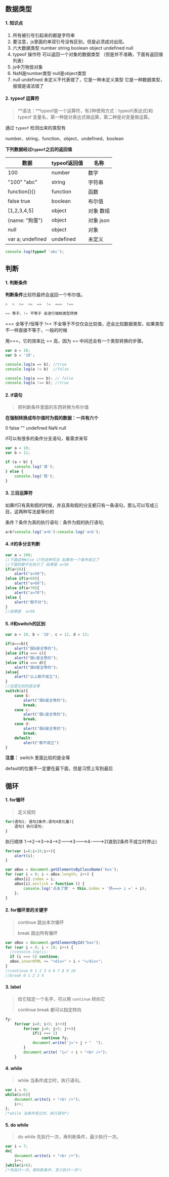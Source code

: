 ## 数据类型

#### 1. 知识点

1. 所有被引号引起来的都是字符串
2. 要注意，js里面的单双引号没有区别，但是必须成对出现。
3. 六大数据类型 number string boolean object undefined null
4. typeof 操作符 可以返回一个对象的数据类型 （但是并不准确，下面有返回值列表）
5. js中万物皆对象
6. NaN是number类型  null是object类型
7. null undefined 未定义不代表错了，它是一种未定义类型 它是一种数据类型，报错是语法错了



#### 2. typeof 运算符

> **语法：**typeof是一个运算符，有2种使用方式：typeof(表达式)和typeof 变量名，第一种是对表达式做运算，第二种是对变量做运算。



通过 `typeof` 检测出来的类型有

number、string、function、object、undefined、boolean



**下列数据经过`typeof`之后的返回值**

| 数据                | typeof返回值 | 名称      |
| ------------------- | ------------ | --------- |
| 100                 | number       | 数字      |
| "100"   "abc"       | string       | 字符串    |
| function(){}        | function     | 函数      |
| false   true        | boolean      | 布尔值    |
| [1,2,3,4,5]         | object       | 对象 数组 |
| {name: "狗蛋"}      | object       | 对象 json |
| null                | object       | 对象      |
| var a;    undefined | undefined    | 未定义    |



```js
console.log(typeof 'abc');
```



## 判断

#### 1. 判断条件

**判断条件**比较符最终会返回一个布尔值。

```js
>  <  >=  <=  ==  !=  ===  !==

== 等于、!= 不等于 会进行强制类型转换
```

===  全等于/恒等于 !==  不全等于不仅仅会比较值，还会比较数据类型，如果类型不一样直接不等于，一般的时候

用===，它的效率比 == 高，因为 == 中间还会有一个类型转换的步骤。



```js
var a = 10;
var b = '10';

console.log(a == b); //true
console.log(a != b)  //false

console.log(a === b); // false
console.log(a !== b); //true
```



#### 2. if语句

> 把判断条件里面的东西转换为布尔值



**在强制转换成布尔值时为假的数据：一共有六个**

0 false "" undefined NaN null



if可以有很多的条件分支语句，看需求来写

```js
var a = 10;
var b = 11;

if (a > b) {
    console.log('真');
} else {
    console.log('假');
}
```



#### 3. 三目运算符

如果if只有真和假的时候，并且真和假的分支都只有一条语句，那么可以写成三目，这两种写法是等价的

条件？条件为真的执行语句：条件为假的执行语句;

```js
a>b?console.log('a>b'):console.log('a<b');
```





#### 4. if的多分支判断

```js
var a = 100;
//下面这种else if的这种写法 如果有一个条件成立了
//下面的都不在执行了 结果是 a>50
if(a>50){
  	alert("a>50");
}else if(a>60){
  	alert("a>60");
}else if(a>70){
  	alert("a>70");
}else {
  	alert("都不对");
} 
//结果是  a>50
```





#### 5. if和switch的区别

```js
var a = 10, b = '10', c = 12, d = 13;

if(a===b){
  	alert("跟b是全等的");
}else if(a === c){
  	alert("跟c是全等的");
}else if(a === d){
  	alert("跟d是全等的");
}else{
  	alert("以上都不成立");
}
//这里比较的是全等
switch(a){
  	case b:
    	alert("跟b是全等的");
    	break;
    case c:
    	alert("跟c是全等的");
    	break;
    case d:
    	alert("跟d是全等的");
    	break;
  	default:
    	alert("都不成立")
}
```

**注意：** switch 里面比较的是全等

default的位置不一定要在最下面，但是习惯上写到最后





## 循环

#### 1. for循环

> 定义规则

```js
for(语句1; 语句2条件;语句4变化量){
    语句3 执行语句;
}
```

执行顺序 1-->2-->3-->4-->2--->3--->4---->2(直到2条件不成立时停止)

```js
for(var i=0;i<10;i++){
    alert(i);
}
```



```js
var aBox = document.getElementsByClassName('box');
for (var i = 0; i < aBox.length; i++) {
    aBox[i].index = i;
    aBox[i].onclick = function () {
        console.log('点击了第' + this.index + '项===> i =' + i);
    };
}
```





#### 2. for循环里的关键字

> continue 跳出本次循环
>
> break 跳出所有循环

```js
var oBox = document.getElementById("box");
for (var i = 0; i < 10; i++) {
  //console.log(i);
  if (i === 5) continue;
  oBox.innerHTML += "<div>" + i + "</div>";
}
//continue 0 1 2 3 4 6 7 8 9 10
//break 0 1 2 3 4 
```



#### 3. label

> 给它指定一个名字，可以用 `continue` 转向它
>
> continue  break  都可以指定转向



```js
fy:
    for(var i=0; i<5; i++){
        for(var j=0; j<5; j++){
            if(i === 1)
                continue fy;  
            document.write('j='+ j + "  ");
        }
        document.write( "i=" + i + "<br />");
    }
```





#### 4. while

> while 当条件成立时，执行语句。

```js
var i = 0;
while(i<6){
  	document.write(i + "<br />");
  	i++;
};
/*while 当条件成立时，执行语句*/ 
```





#### 5. do while

> do while 先执行一次，再判断条件，最少执行一次。

```js
var i = 7;
do{
  	document.write(i + "<br />");
  	i++;
}while(i<6);
/*先执行一次，再判断条件，至少执行一次*/ 
```


